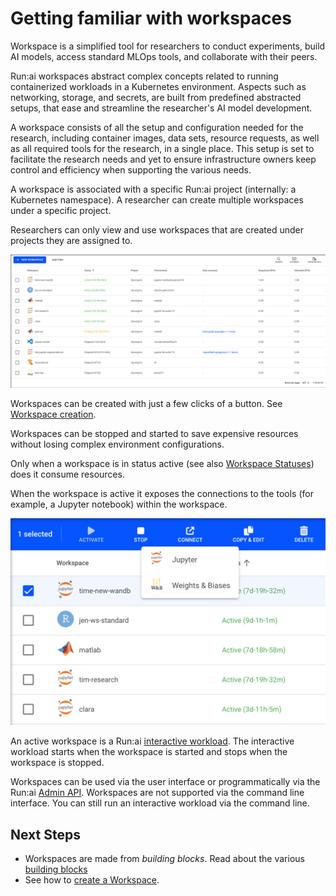 

# Getting familiar with workspaces 

Workspace is a simplified tool for researchers to conduct experiments, build AI models, access standard MLOps tools, and collaborate with their peers.

Run:ai workspaces abstract complex concepts related to running containerized workloads in a Kubernetes environment. Aspects such as networking, storage, and secrets, are built from predefined abstracted setups, that ease and streamline the researcher's AI model development.

A workspace consists of all the setup and configuration needed for the research, including container images, data sets, resource requests, as well as all required tools for the research, in a single place. 
This setup is set to facilitate the research needs and yet to ensure infrastructure owners keep control and efficiency when supporting the various needs.

A workspace is associated with a specific Run:ai project (internally: a Kubernetes namespace). A researcher can create multiple workspaces under a specific project.

Researchers can only view and use workspaces that are created under projects they are assigned to.

![](img/1-Workspaces-grid.png)

Workspaces can be created with just a few clicks of a button. See [Workspace creation](workspace-v2.md).  

Workspaces can be stopped and started to save expensive resources without losing complex environment configurations.

Only when a workspace is in status active (see also [Workspace Statuses](../statuses.md)) does it consume resources. 

When the workspace is active it exposes the connections to the tools (for example, a Jupyter notebook) within the workspace. 



![](img/2-connecting-to-tools.png)


An active workspace is a Run:ai [interactive workload](../../../platform-admin/workloads/submitting-workloads.md). The interactive workload starts when the workspace is started and stops when the workspace is stopped. 


Workspaces can be used via the user interface or programmatically via the Run:ai [Admin API](../../../developer/admin-rest-api/overview.md). Workspaces are not supported via the command line interface. You can still run an interactive workload via the command line. 

## Next Steps

* Workspaces are made from _building blocks_. Read about the various [building blocks](../../workloads/assets/overview.md)
* See how to [create a Workspace](workspace-v2.md).  
